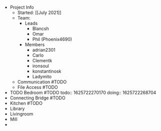 - Project Info
	- Started: [[July 2021]]
	- Team:
		- Leads
			- Blancsh
			- Omar
			- Phil (Phoenix4690)
		- Members
			- adrian2301
			- Carlo
			- Clementk
			- ironsoul
			- konstantinosk
			- Ladymito
	- Communication #TODO
	- File Access #TODO
- TODO Bedroom #TODO
  todo:: 1625722270170
  doing:: 1625722268704
- Connecting Bridge #TODO
- Kitchen #TODO
- Library
- Livingroom
- Mill
-